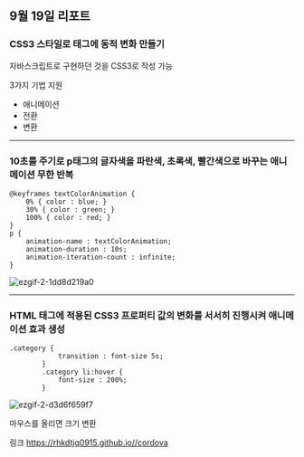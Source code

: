 ## 9월 19일 리포트

### CSS3 스타일로 태그에 동적 변화 만들기
자바스크립트로 구현하던 것을 CSS3로 작성 가능
   
3가지 기법 지원
* 애니메이션
* 전환
* 변환

***

### 10초를 주기로 p태그의 글자색을 파란색, 초록색, 빨간색으로 바꾸는 애니메이션 무한 반복

```
@keyframes textColorAnimation {
	0% { color : blue; }
	30% { color : green; } 
	100% { color : red; }
}
p {
	animation-name : textColorAnimation; 
	animation-duration : 10s;
	animation-iteration-count : infinite; 
}
```

![ezgif-2-1dd8d219a0](https://github.com/rhkdtjq0915/cordova/assets/80075223/2649e68b-3781-4eb5-bc65-0b104b693eae)


***

### HTML 태그에 적용된 CSS3 프로퍼티 값의 변화를 서서히 진행시켜 애니메이션 효과 생성

```
.category {
	        transition : font-size 5s;
        }
        .category li:hover {
	        font-size : 200%;
        }
```


![ezgif-2-d3d6f659f7](https://github.com/rhkdtjq0915/cordova/assets/80075223/3f5e60cc-44c8-4e09-b967-4d0609355127)

마우스를 올리면 크기 변환


링크 <https://rhkdtjq0915.github.io//cordova>
